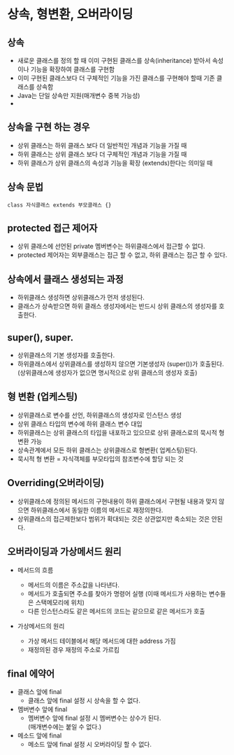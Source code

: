 # 상속, 형변환, 오버라이딩

## 상속
- 새로운 클래스를 정의 할 때 이미 구현된 클래스를 상속(inheritance) 받아서 속성이나 기능을 확장하여 클래스를 구현함
- 이미 구현된 클래스보다 더 구체적인 기능을 가진 클래스를 구현해야 할때 기존 클래스를 상속함
- Java는 단일 상속만 지원(매개변수 중복 가능성)
-

## 상속을 구현 하는 경우
- 상위 클래스는 하위 클래스 보다 더 일반적인 개념과 기능을 가질 때
- 하위 클래스는 상위 클래스 보다 더 구체적인 개념과 기능을 가질 때
- 하위 클래스가 상위 클래스의 속성과 기능을 확장 (extends)한다는 의미일 때

## 상속 문법
```
class 자식클래스 extends 부모클래스 {}
```

##  protected 접근 제어자
- 상위 클래스에 선언된 private 멤버변수는 하위클래스에서 접근할 수 없다.
- protected 제어자는 외부클래스는 접근 할 수 없고, 하위 클래스는 접근 할 수 있다.


## 상속에서 클래스 생성되는 과정
- 하위클래스 생성하면 상위클래스가 먼저 생성된다.
- 클래스가 상속받으면 하위 클래스 생성자에서는 반드시 상위 클래스의 생성자를 호출한다.

## super(), super.
- 상위클래스의 기본 생성자를 호출한다.
- 하위클래스에서 상위클래스를 생성하지 않으면 기본생성자 (super())가 호출된다.  
(상위클래스에 생성자가 없으면 명시적으로 상위 클래스의 생성자 호출)

## 형 변환 (업케스팅)
- 상위클래스로 변수를 선언, 하위클래스의 생성자로 인스턴스 생성
- 상위 클래스 타입의 변수에 하위 클래스 변수 대입
- 하위클래스는 상위 클래스의 타입을 내포하고 있으므로 상위 클래스로의 묵시적 형변환 가능
- 상속관계에서 모든 하위 클래스는 상위클래스로 형변환( 업케스팅)된다.
- 묵시적 형 변환 = 자식객체를 부모타입의 참조변수에 할당 되는 것

## Overriding(오버라이딩)
- 상위클래스에 정의된 메서드의 구현내용이 하위 클래스에서 구현될 내용과 맞지 않으면 하위클래스에서 동일한 이름의 메서드로 재정의한다.
- 상위클래스의 접근제한보다 범위가 확대되는 것은 상관없지만 축소되는 것은 안된다.

## 오버라이딩과 가상메서드 원리
- 메서드의 흐름
	- 메서드의 이름은 주소값을 나타낸다.
	- 메서드가 호출되면 주소를 찾아가 명령어 실행 (이때 메서드가 사용하는 변수들은 스택메모리에 위치)
	- 다른 인스턴스라도 같은 메서드의 코드는 같으므로 같은 메서드가 호출

- 가상메서드의 원리
	- 가상 메서드 테이블에서 해당 메서드에 대한 address 가짐
	- 재정의된 경우 재정의 주소로 가르킴

## final 에약어
- 클래스 앞에 final
	- 클래스 앞에 final 설정 시 상속을 할 수 없다.
- 멤버변수 앞에 final
	- 멤버변수 앞에 final 설정 시 멤버변수는 상수가 된다.  
	(매개변수에는 붙일 수 없다.)
- 메소드 앞에 final
	- 메소드 앞에 final 설정 시 오버라이딩 할 수 없다.  
